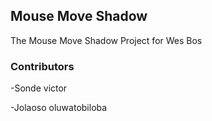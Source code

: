 ## 	Mouse Move Shadow  

The Mouse Move Shadow Project for Wes Bos  

### Contributors 
-Sonde victor

-Jolaoso oluwatobiloba
